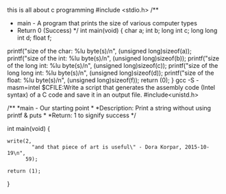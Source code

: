 this is all about c programming
#include <stdio.h>
/**
 * main - A program that prints the size of various computer types
 * Return 0 (Success)
 */
int main(void)
{
        char a;
        int b;
        long int c;
        long long int d;
        float f;

printf("size of the char: %lu byte(s)/n", (unsigned long)sizeof(a));
printf("size of the int: %lu byte(s)/n", (unsigned long)sizeof(b));
printf("size of the long int: %lu byte(s)/n", (unsigned long)sizeof(c));
printf("size of the long long int: %lu byte(s)/n", (unsigned long)sizeof(d));
printf("size of the float: %lu byte(s)/n", (unsigned long)sizeof(f));
return (0);
} 
gcc -S -masm=intel $CFILE:Write a script that generates the assembly code (Intel syntax) of a C code and save it in an output file.
#include<unistd.h>

/**
  *main - Our starting point
  *
  *Description: Print a string without using printf & puts
  *
  *Return: 1 to signify success
  */

int main(void)
{

	write(2,
			"and that piece of art is useful\" - Dora Korpar, 2015-10-19\n",
		  59);

	return (1);
}
